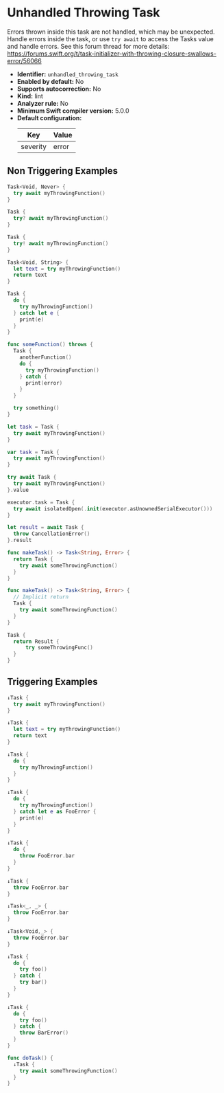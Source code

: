 # Unhandled Throwing Task

Errors thrown inside this task are not handled, which may be unexpected. Handle errors inside the task, or use `try await` to access the Tasks value and handle errors. See this forum thread for more details: https://forums.swift.org/t/task-initializer-with-throwing-closure-swallows-error/56066

* **Identifier:** `unhandled_throwing_task`
* **Enabled by default:** No
* **Supports autocorrection:** No
* **Kind:** lint
* **Analyzer rule:** No
* **Minimum Swift compiler version:** 5.0.0
* **Default configuration:**
  <table>
  <thead>
  <tr><th>Key</th><th>Value</th></tr>
  </thead>
  <tbody>
  <tr>
  <td>
  severity
  </td>
  <td>
  error
  </td>
  </tr>
  </tbody>
  </table>

## Non Triggering Examples

```swift
Task<Void, Never> {
  try await myThrowingFunction()
}
```

```swift
Task {
  try? await myThrowingFunction()
}
```

```swift
Task {
  try! await myThrowingFunction()
}
```

```swift
Task<Void, String> {
  let text = try myThrowingFunction()
  return text
}
```

```swift
Task {
  do {
    try myThrowingFunction()
  } catch let e {
    print(e)
  }
}
```

```swift
func someFunction() throws {
  Task {
    anotherFunction()
    do {
      try myThrowingFunction()
    } catch {
      print(error)
    }
  }

  try something()
}
```

```swift
let task = Task {
  try await myThrowingFunction()
}
```

```swift
var task = Task {
  try await myThrowingFunction()
}
```

```swift
try await Task {
  try await myThrowingFunction()
}.value
```

```swift
executor.task = Task {
  try await isolatedOpen(.init(executor.asUnownedSerialExecutor()))
}
```

```swift
let result = await Task {
  throw CancellationError()
}.result
```

```swift
func makeTask() -> Task<String, Error> {
  return Task {
    try await someThrowingFunction()
  }
}
```

```swift
func makeTask() -> Task<String, Error> {
  // Implicit return
  Task {
    try await someThrowingFunction()
  }
}
```

```swift
Task {
  return Result {
      try someThrowingFunc()
  }
}
```

## Triggering Examples

```swift
↓Task {
  try await myThrowingFunction()
}
```

```swift
↓Task {
  let text = try myThrowingFunction()
  return text
}
```

```swift
↓Task {
  do {
    try myThrowingFunction()
  }
}
```

```swift
↓Task {
  do {
    try myThrowingFunction()
  } catch let e as FooError {
    print(e)
  }
}
```

```swift
↓Task {
  do {
    throw FooError.bar
  }
}
```

```swift
↓Task {
  throw FooError.bar
}
```

```swift
↓Task<_, _> {
  throw FooError.bar
}
```

```swift
↓Task<Void,_> {
  throw FooError.bar
}
```

```swift
↓Task {
  do {
    try foo()
  } catch {
    try bar()
  }
}
```

```swift
↓Task {
  do {
    try foo()
  } catch {
    throw BarError()
  }
}
```

```swift
func doTask() {
  ↓Task {
    try await someThrowingFunction()
  }
}
```